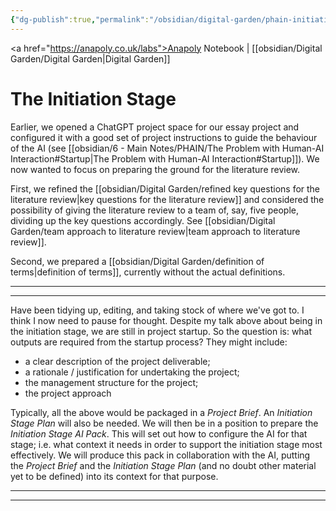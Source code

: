 ```yaml
---
{"dg-publish":true,"permalink":"/obsidian/digital-garden/phain-initiation-phase/","created":"2025-08-14T10:08:28.550+01:00","updated":"2025-08-17T22:45:17.930+01:00"}
---
```


<a href="https://anapoly.co.uk/labs">Anapoly Notebook</a> | [[obsidian/Digital Garden/Digital Garden\|Digital Garden]] 

# The Initiation Stage

Earlier, we opened a ChatGPT project space for our essay project and configured it with a good set of project instructions to guide the behaviour of the AI (see [[obsidian/6 - Main Notes/PHAIN/The Problem with Human-AI Interaction#Startup\|The Problem with Human-AI Interaction#Startup]]). We now wanted to focus on preparing the ground for the literature review. 

First, we refined the [[obsidian/Digital Garden/refined key questions for the literature review\|key questions for the literature review]] and considered the possibility of giving the literature review to a team of, say, five people, dividing up the key questions accordingly. See [[obsidian/Digital Garden/team approach to literature review\|team approach to literature review]]. 

Second, we prepared a [[obsidian/Digital Garden/definition of terms\|definition of terms]], currently without the actual definitions. 

---
---
Have been tidying up, editing, and taking stock of where we've got to. I think I now need to pause for thought. Despite my talk above about being in the initiation stage, we are still in project startup.  So the question is: what outputs are required from the startup process? They might include:

- a clear description of the project deliverable;
- a rationale / justification for undertaking the project;
- the management structure for the project;
- the project approach

Typically, all the above would be packaged in a *Project Brief*.
An *Initiation Stage Plan* will also be needed.
We will then be in a position to prepare the *Initiation Stage AI Pack*. This will set out how to configure the AI for that stage; i.e. what context it needs in order to support the initiation stage most effectively. We will produce this pack in collaboration with the AI, putting the *Project Brief* and the *Initiation Stage Plan* (and no doubt other material yet to be defined) into its context for that purpose.

---
---

